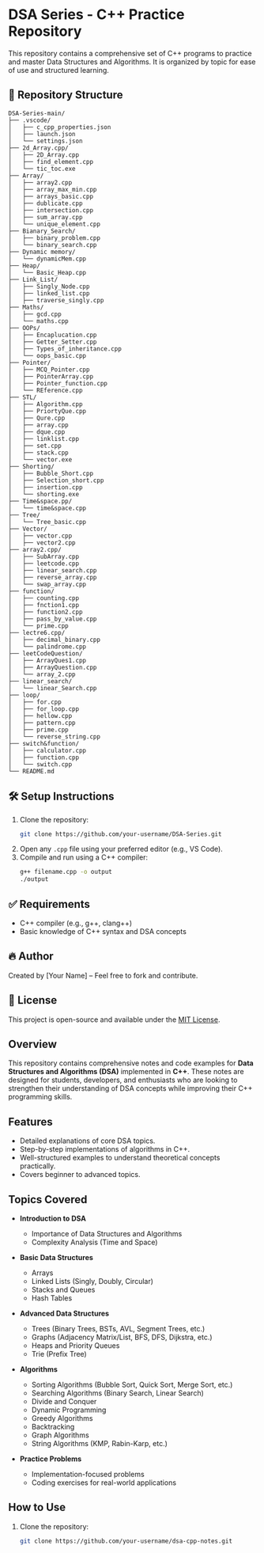 # DSA Series - C++ Practice Repository

This repository contains a comprehensive set of C++ programs to practice and master Data Structures and Algorithms. It is organized by topic for ease of use and structured learning.

## 📁 Repository Structure

```text
DSA-Series-main/
├── .vscode/
│   ├── c_cpp_properties.json
│   ├── launch.json
│   └── settings.json
├── 2d_Array.cpp/
│   ├── 2D_Array.cpp
│   ├── find_element.cpp
│   └── tic_toc.exe
├── Array/
│   ├── array2.cpp
│   ├── array_max_min.cpp
│   ├── arrays_basic.cpp
│   ├── dublicate.cpp
│   ├── intersection.cpp
│   ├── sum_array.cpp
│   └── unique_element.cpp
├── Bianary_Search/
│   ├── binary_problem.cpp
│   └── binary_search.cpp
├── Dynamic memory/
│   └── dynamicMem.cpp
├── Heap/
│   └── Basic_Heap.cpp
├── Link_List/
│   ├── Singly_Node.cpp
│   ├── linked_list.cpp
│   ├── traverse_singly.cpp
├── Maths/
│   ├── gcd.cpp
│   └── maths.cpp
├── OOPs/
│   ├── Encaplucation.cpp
│   ├── Getter_Setter.cpp
│   ├── Types_of_inheritance.cpp
│   └── oops_basic.cpp
├── Pointer/
│   ├── MCQ_Pointer.cpp
│   ├── PointerArray.cpp
│   ├── Pointer_function.cpp
│   └── REference.cpp
├── STL/
│   ├── Algorithm.cpp
│   ├── PriortyQue.cpp
│   ├── Qure.cpp
│   ├── array.cpp
│   ├── dque.cpp
│   ├── linklist.cpp
│   ├── set.cpp
│   ├── stack.cpp
│   └── vector.exe
├── Shorting/
│   ├── Bubble_Short.cpp
│   ├── Selection_short.cpp
│   ├── insertion.cpp
│   └── shorting.exe
├── Time&space.pp/
│   └── time&space.cpp
├── Tree/
│   └── Tree_basic.cpp
├── Vector/
│   ├── vector.cpp
│   ├── vector2.cpp
├── array2.cpp/
│   ├── SubArray.cpp
│   ├── leetcode.cpp
│   ├── linear_search.cpp
│   ├── reverse_array.cpp
│   └── swap_array.cpp
├── function/
│   ├── counting.cpp
│   ├── fnction1.cpp
│   ├── function2.cpp
│   ├── pass_by_value.cpp
│   └── prime.cpp
├── lectre6.cpp/
│   ├── decimal_binary.cpp
│   └── palindrome.cpp
├── leetCodeQuestion/
│   ├── ArrayQues1.cpp
│   ├── ArrayQuestion.cpp
│   └── array_2.cpp
├── linear_search/
│   └── linear_Search.cpp
├── loop/
│   ├── for.cpp
│   ├── for_loop.cpp
│   ├── hellow.cpp
│   ├── pattern.cpp
│   ├── prime.cpp
│   └── reverse_string.cpp
├── switch&function/
│   ├── calculator.cpp
│   ├── function.cpp
│   └── switch.cpp
└── README.md
```

## 🛠 Setup Instructions

1. Clone the repository:
   ```bash
   git clone https://github.com/your-username/DSA-Series.git
   ```
2. Open any `.cpp` file using your preferred editor (e.g., VS Code).
3. Compile and run using a C++ compiler:
   ```bash
   g++ filename.cpp -o output
   ./output
   ```

## ✅ Requirements

- C++ compiler (e.g., g++, clang++)
- Basic knowledge of C++ syntax and DSA concepts

## 🔥 Author

Created by [Your Name] – Feel free to fork and contribute.

## 📄 License

This project is open-source and available under the [MIT License](LICENSE).


## Overview
This repository contains comprehensive notes and code examples for **Data Structures and Algorithms (DSA)** implemented in **C++**. These notes are designed for students, developers, and enthusiasts who are looking to strengthen their understanding of DSA concepts while improving their C++ programming skills.

## Features
- Detailed explanations of core DSA topics.
- Step-by-step implementations of algorithms in C++.
- Well-structured examples to understand theoretical concepts practically.
- Covers beginner to advanced topics.

## Topics Covered
- **Introduction to DSA**
  - Importance of Data Structures and Algorithms
  - Complexity Analysis (Time and Space)

- **Basic Data Structures**
  - Arrays
  - Linked Lists (Singly, Doubly, Circular)
  - Stacks and Queues
  - Hash Tables

- **Advanced Data Structures**
  - Trees (Binary Trees, BSTs, AVL, Segment Trees, etc.)
  - Graphs (Adjacency Matrix/List, BFS, DFS, Dijkstra, etc.)
  - Heaps and Priority Queues
  - Trie (Prefix Tree)

- **Algorithms**
  - Sorting Algorithms (Bubble Sort, Quick Sort, Merge Sort, etc.)
  - Searching Algorithms (Binary Search, Linear Search)
  - Divide and Conquer
  - Dynamic Programming
  - Greedy Algorithms
  - Backtracking
  - Graph Algorithms
  - String Algorithms (KMP, Rabin-Karp, etc.)

- **Practice Problems**
  - Implementation-focused problems
  - Coding exercises for real-world applications

## How to Use
1. Clone the repository:
   ```bash
   git clone https://github.com/your-username/dsa-cpp-notes.git
